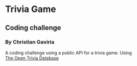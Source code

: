 # Trivia Game
## Coding challenge

### By Christian Gaviria

A coding challenge using a public API for a trivia game. Using  
[The Open Trivia Database](https://opentdb.com/)
